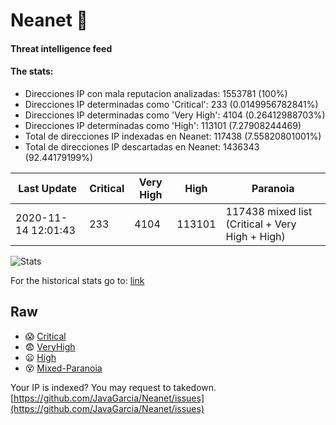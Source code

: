 # Neanet :hocho:
#### Threat intelligence feed
#### The stats:

- Direcciones IP con mala reputacion analizadas: 1553781 (100%)
- Direcciones IP determinadas como 'Critical':  233 (0.0149956782841%)
- Direcciones IP determinadas como 'Very High':  4104 (0.26412988703%)
- Direcciones IP determinadas como 'High':  113101 (7.27908244469)
- Total de direcciones IP indexadas en Neanet:  117438 (7.55820801001%)
- Total de direcciones IP descartadas en Neanet:  1436343 (92.44179199%)

| Last Update | Critical | Very High | High | Paranoia |
| --- | --- | --- | --- | --- |
| 2020-11-14 12:01:43 | 233 | 4104 | 113101 | 117438 mixed list (Critical + Very High + High)|

![Stats](https://docs.google.com/spreadsheets/d/e/2PACX-1vSnaNMIXVabIpDJjufMlzH7poXnshF3mgd8Is1g9ytUEzVsP5my4Trn8f-xkoLLQ38xpL3HtmUexLo6/pubchart?oid=501124687&format=image)

For the historical stats go to: [link](/stats.csv)
## Raw
- :scream: [Critical](https://raw.githubusercontent.com/JavaGarcia/Neanet/master/blacklists/neanet_critical.txt)
- :fearful: [VeryHigh](https://raw.githubusercontent.com/JavaGarcia/Neanet/master/blacklists/neanet_veryHigh.txtt)
- :frowning: [High](https://raw.githubusercontent.com/JavaGarcia/Neanet/master/blacklists/neanet_high.txt)
- :dizzy_face: [Mixed-Paranoia](https://raw.githubusercontent.com/JavaGarcia/Neanet/master/blacklists/neanet_all.txt)


Your IP is indexed? You may request to takedown. [https://github.com/JavaGarcia/Neanet/issues](https://github.com/JavaGarcia/Neanet/issues)

























































































































































































































































































































































































































































































































































































































































































































































































































































































































































































































































































































































































































































































































































































































































































































































































































































































































































































































































































































































































































































































































































































































